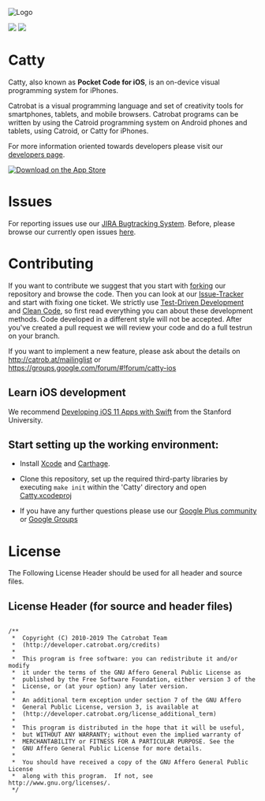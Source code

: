 ![Logo](https://github.com/Catrobat/Catty/raw/master/src/Catty/Images.xcassets/AppIcon.appiconset/Icon-60@2x.png)

![](https://img.shields.io/github/release/catrobat/catty.svg) ![](https://img.shields.io/github/languages/top/catrobat/catty.svg)

Catty
=====

Catty, also known as **Pocket Code for iOS**, is an on-device visual programming system for iPhones.

Catrobat is a visual programming language and set of creativity tools for smartphones, tablets, and mobile browsers. Catrobat programs can be written by using the Catroid programming system on Android phones and tablets, using Catroid, or Catty for iPhones.

For more information oriented towards developers please visit our [developers page](http://developer.catrobat.org/).

[![Download on the App Store](https://upload.wikimedia.org/wikipedia/commons/3/3c/Download_on_the_App_Store_Badge.svg)](https://catrob.at/PCios)

# Issues #

For reporting issues use our [JIRA Bugtracking System](https://jira.catrob.at/secure/RapidBoard.jspa?rapidView=75). Before, please browse our currently open issues [here](https://jira.catrob.at/secure/IssueNavigator.jspa?reset=true&jqlQuery=project+%3D+IOS+AND+resolution+%3D+Unresolved+ORDER+BY+priority+DESC%2C+key+DESC&mode=hide).

# Contributing #

If you want to contribute we suggest that you start with [forking](https://help.github.com/articles/fork-a-repo/) our repository and browse the code. Then you can look at our [Issue-Tracker](https://jira.catrob.at/secure/RapidBoard.jspa?rapidView=60) and start with fixing one ticket. We strictly use [Test-Driven Development](http://c2.com/cgi/wiki?TestDrivenDevelopment) and [Clean Code](http://www.planetgeek.ch/wp-content/uploads/2013/06/Clean-Code-V2.2.pdf), so first read everything you can about these development methods. Code developed in a different style will not be accepted.
After you've created a pull request we will review your code and do a full testrun on your branch.

If you want to implement a new feature, please ask about the details on http://catrob.at/mailinglist or https://groups.google.com/forum/#!forum/catty-ios

<!--
 1. Make sure you have installed [Brew][1], a package manage for OSX, which the `bootstrap` script uses to pull dependencies
 1. Now install xctool and cmake by executing following lines at the command-line prompt:
 `sudo brew install xctool`
 `sudo brew install cmake`
 1. Checkout our repository
 `git clone ...`
 1. Update submodules
 `git submodule update --init --recursive`
 1. Call bootstrap script of ObjectiveGit library
 `Catty/objective-git/script/bootstrap`
 1. `sudo brew install homebrew/versions/perl516`
 -->

## Learn iOS development

We recommend [Developing iOS 11 Apps with Swift](https://itunes.apple.com/us/course/developing-ios-11-apps-with-swift/id1309275316) from the Stanford University.

## Start setting up the working environment:

* Install [Xcode](https://itunes.apple.com/us/app/xcode/id497799835?mt=12) and [Carthage](https://github.com/Carthage/Carthage).

* Clone this repository, set up the required third-party libraries by executing `make init` within the 'Catty' directory and open [Catty.xcodeproj](src/Catty.xcodeproj)

* If you have any further questions please use our [Google Plus community](https://catrob.at/plus) or [Google Groups](https://groups.google.com/forum/#!forum/catty-ios)

# License

The Following License Header should be used for all header and source files.

## License Header (for source and header files)
<pre lang="objective-c"><code>
/**
 *  Copyright (C) 2010-2019 The Catrobat Team
 *  (http://developer.catrobat.org/credits)
 *
 *  This program is free software: you can redistribute it and/or modify
 *  it under the terms of the GNU Affero General Public License as
 *  published by the Free Software Foundation, either version 3 of the
 *  License, or (at your option) any later version.
 *
 *  An additional term exception under section 7 of the GNU Affero
 *  General Public License, version 3, is available at
 *  (http://developer.catrobat.org/license_additional_term)
 *
 *  This program is distributed in the hope that it will be useful,
 *  but WITHOUT ANY WARRANTY; without even the implied warranty of
 *  MERCHANTABILITY or FITNESS FOR A PARTICULAR PURPOSE. See the
 *  GNU Affero General Public License for more details.
 *
 *  You should have received a copy of the GNU Affero General Public License
 *  along with this program.  If not, see http://www.gnu.org/licenses/.
 */
</code></pre>

[1]: http://brew.sh
